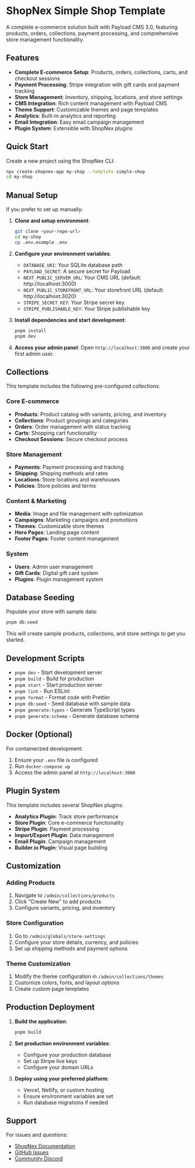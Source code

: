 # ShopNex Simple Shop Template

A complete e-commerce solution built with Payload CMS 3.0, featuring products, orders, collections, payment processing, and comprehensive store management functionality.

## Features

- **Complete E-commerce Setup**: Products, orders, collections, carts, and checkout sessions
- **Payment Processing**: Stripe integration with gift cards and payment tracking
- **Store Management**: Inventory, shipping, locations, and store settings
- **CMS Integration**: Rich content management with Payload CMS
- **Theme Support**: Customizable themes and page templates
- **Analytics**: Built-in analytics and reporting
- **Email Integration**: Easy email campaign management
- **Plugin System**: Extensible with ShopNex plugins

## Quick Start

Create a new project using the ShopNex CLI:

```bash
npx create-shopnex-app my-shop --template simple-shop
cd my-shop
```

## Manual Setup

If you prefer to set up manually:

1. **Clone and setup environment**:
   ```bash
   git clone <your-repo-url>
   cd my-shop
   cp .env.example .env
   ```

2. **Configure your environment variables**:
   - `DATABASE_URI`: Your SQLite database path
   - `PAYLOAD_SECRET`: A secure secret for Payload
   - `NEXT_PUBLIC_SERVER_URL`: Your CMS URL (default: http://localhost:3000)
   - `NEXT_PUBLIC_STOREFRONT_URL`: Your storefront URL (default: http://localhost:3020)
   - `STRIPE_SECRET_KEY`: Your Stripe secret key
   - `STRIPE_PUBLISHABLE_KEY`: Your Stripe publishable key

3. **Install dependencies and start development**:
   ```bash
   pnpm install
   pnpm dev
   ```

4. **Access your admin panel**:
   Open `http://localhost:3000` and create your first admin user.

## Collections

This template includes the following pre-configured collections:

### Core E-commerce
- **Products**: Product catalog with variants, pricing, and inventory
- **Collections**: Product groupings and categories
- **Orders**: Order management with status tracking
- **Carts**: Shopping cart functionality
- **Checkout Sessions**: Secure checkout process

### Store Management
- **Payments**: Payment processing and tracking
- **Shipping**: Shipping methods and rates
- **Locations**: Store locations and warehouses
- **Policies**: Store policies and terms

### Content & Marketing
- **Media**: Image and file management with optimization
- **Campaigns**: Marketing campaigns and promotions
- **Themes**: Customizable store themes
- **Hero Pages**: Landing page content
- **Footer Pages**: Footer content management

### System
- **Users**: Admin user management
- **Gift Cards**: Digital gift card system
- **Plugins**: Plugin management system

## Database Seeding

Populate your store with sample data:

```bash
pnpm db:seed
```

This will create sample products, collections, and store settings to get you started.

## Development Scripts

- `pnpm dev` - Start development server
- `pnpm build` - Build for production
- `pnpm start` - Start production server
- `pnpm lint` - Run ESLint
- `pnpm format` - Format code with Prettier
- `pnpm db:seed` - Seed database with sample data
- `pnpm generate:types` - Generate TypeScript types
- `pnpm generate:schema` - Generate database schema

## Docker (Optional)

For containerized development:

1. Ensure your `.env` file is configured
2. Run `docker-compose up`
3. Access the admin panel at `http://localhost:3000`

## Plugin System

This template includes several ShopNex plugins:

- **Analytics Plugin**: Track store performance
- **Store Plugin**: Core e-commerce functionality
- **Stripe Plugin**: Payment processing
- **Import/Export Plugin**: Data management
- **Email Plugin**: Campaign management
- **Builder.io Plugin**: Visual page building

## Customization

### Adding Products
1. Navigate to `/admin/collections/products`
2. Click "Create New" to add products
3. Configure variants, pricing, and inventory

### Store Configuration
1. Go to `/admin/globals/store-settings`
2. Configure your store details, currency, and policies
3. Set up shipping methods and payment options

### Theme Customization
1. Modify the theme configuration in `/admin/collections/themes`
2. Customize colors, fonts, and layout options
3. Create custom page templates

## Production Deployment

1. **Build the application**:
   ```bash
   pnpm build
   ```

2. **Set production environment variables**:
   - Configure your production database
   - Set up Stripe live keys
   - Configure your domain URLs

3. **Deploy using your preferred platform**:
   - Vercel, Netlify, or custom hosting
   - Ensure environment variables are set
   - Run database migrations if needed

## Support

For issues and questions:
- [ShopNex Documentation](https://docs.shopnex.com)
- [GitHub Issues](https://github.com/shopnex/shopnex/issues)
- [Community Discord](https://discord.gg/shopnex)
